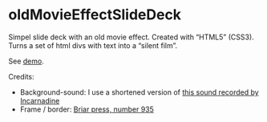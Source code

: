 oldMovieEffectSlideDeck
=======================

Simpel slide deck with an old movie effect. Created with “HTML5” (CSS3).
Turns a set of html divs with text into a “silent film”.

See <a href="http://www.woudziel.nl/githubdemo/oldMovieEffectSlideDeck/">demo</a>.


Credits:
* Background-sound: I use a shortened version of <a href="http://freesound.org/people/Incarnadine/sounds/16997/">this sound recorded by Incarnadine</a>
* Frame / border: <a href="http://www.briarpress.org/935">Briar press, number 935</a>